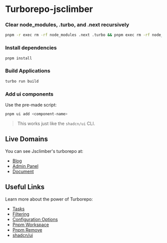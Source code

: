 # Turborepo-jsclimber

### Clear node_modules, .turbo, and .next recursively

```sh
pnpm -r exec rm -rf node_modules .next .turbo && pnpm exec rm -rf node_modules .next .turbo
```

### Install dependencies

```sh
pnpm install
```

### Build Applications

```sh
turbo run build
```

### Add ui components

Use the pre-made script:

```sh
pnpm ui add <component-name>
```

> This works just like the `shadcn/ui` CLI.

## Live Domains

You can see Jsclimber's turborepo at:

- [Blog](https://jsclimber.ir/)
- [Admin Panel](http://admin.jsclimber.ir/)
- [Document](http://docs.jsclimber.ir/)

## Useful Links

Learn more about the power of Turborepo:

- [Tasks](https://turbo.build/repo/docs/core-concepts/monorepos/running-tasks)
- [Filtering](https://turbo.build/repo/docs/core-concepts/monorepos/filtering)
- [Configuration Options](https://turbo.build/repo/docs/reference/configuration)
- [Pnpm Workspace](https://pnpm.io/workspaces)
- [Pnpm Remove](https://pnpm.io/cli/remove#options)
- [shadcn/ui](https://ui.shadcn.com/docs)
